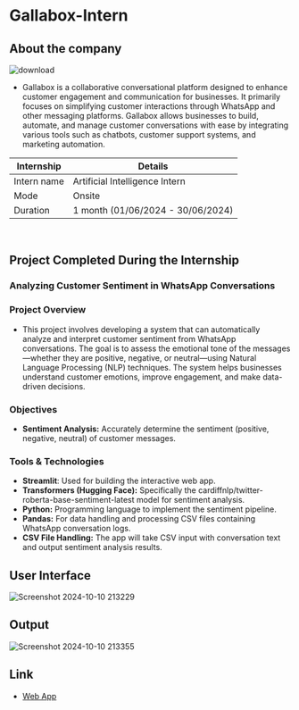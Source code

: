 # Gallabox-Intern
## About the company
![download](https://github.com/user-attachments/assets/80898bd3-4ed0-4791-b6d9-19ef6d6d824c)

- Gallabox is a collaborative conversational platform designed to enhance customer engagement and communication for businesses. It primarily focuses on simplifying customer interactions through WhatsApp and other messaging platforms. Gallabox allows businesses to build, automate, and manage customer conversations with ease by integrating various tools such as chatbots, customer support systems, and marketing automation.

| Internship | Details | 
|-------------|-------|
| Intern name   | Artificial Intelligence Intern     | 
| Mode | Onsite
| Duration   | 1 month (01/06/2024 - 30/06/2024)     |


<br>

## Project Completed During the Internship <br>

### Analyzing Customer Sentiment in WhatsApp Conversations         <br>

### Project Overview
- This project involves developing a system that can automatically analyze and interpret customer sentiment from WhatsApp conversations. The goal is to assess the emotional tone of the messages—whether they are positive, negative, or neutral—using Natural Language Processing (NLP) techniques. The system helps businesses understand customer emotions, improve engagement, and make data-driven decisions.
### Objectives
- **Sentiment Analysis:** Accurately determine the sentiment (positive, negative, neutral) of customer messages.
### Tools & Technologies
- **Streamlit**: Used for building the interactive web app.
- **Transformers (Hugging Face):** Specifically the cardiffnlp/twitter-roberta-base-sentiment-latest model for sentiment analysis.
- **Python:** Programming language to implement the sentiment pipeline.
- **Pandas:** For data handling and processing CSV files containing WhatsApp conversation logs.
- **CSV File Handling:** The app will take CSV input with conversation text and output sentiment analysis results.

## User Interface
![Screenshot 2024-10-10 213229](https://github.com/user-attachments/assets/66ce8ef8-0f61-4c8d-8630-644287af7db7)
## Output
![Screenshot 2024-10-10 213355](https://github.com/user-attachments/assets/aca0f5b1-acfb-450a-b813-96d050a5480c)
## Link
- [Web App](https://sentiment-gallabox.streamlit.app/)
